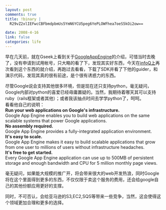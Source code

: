 ```yaml
--- 
layout: post
comments: true
title: !binary |
  R29vZ2xlIEFwcCBFbmdpbmUs5YmN6YCU5peg6YePLOWFhea7oeS5kOi2ow==

date: 2008-4-16
link: false
categories: life
---
```

<p>早在几天前，就在Gseek上看到关于<a href="http://code.google.com/appengine/">GoogleAppEngine</a>的介绍，可惜当时去晚了，没有申请到试用帐号，只大略的看了下，发现其实好东西，今天在<a href="http://www.infoq.com/cn/news/2008/04/google-app-engine-simplifies-web">infoQ上</a>再次看到这个东西的就介绍，再跑过去看看，下载了SDK并看了下他的guider，和演示代码，发现其真的很有前途，是个很有诱惑力的东西。</p>
<p>尽管Google说会支持其他很多环境，但是现在还只支持python，毫无疑问，Google内部对python的喜爱已经毋庸置疑的。当然，我期待着哪天其可以支持ruby（rails框架或者其他）；或者我该抽点时间去学学python了，呵呵。<br />
看看他自己的说明：<br />
<strong>Run your web applications on Google's infrastructure.</strong><br />
Google App Engine enables you to build web applications on the same scalable systems that power Google applications.<br />
<strong>No assembly required.</strong><br />
Google App Engine provides a fully-integrated application environment.<br />
<strong>It's easy to scale.</strong><br />
Google App Engine makes it easy to build scalable applications that grow from one user to millions of users without infrastructure headaches.<br />
<strong>It's free to get started.</strong><br />
Every Google App Engine application can use up to 500MB of persistent storage and enough bandwidth and CPU for 5 million monthly page views.</p>
<p>毫无疑问，如果能大规模的推广开，将会带来很大的web开发热浪，同时Google将在这个里面得到更多的东西，不仅仅限于卖这个服务的费用，还会给google自己的其他份额应用更好的支撑。</p>
<p>同时，不可否认，会给亚马逊的S3,EC2,SQS等带来一些竞争，当然，这会使得这个领域更加合理和更多的选择。</p>
